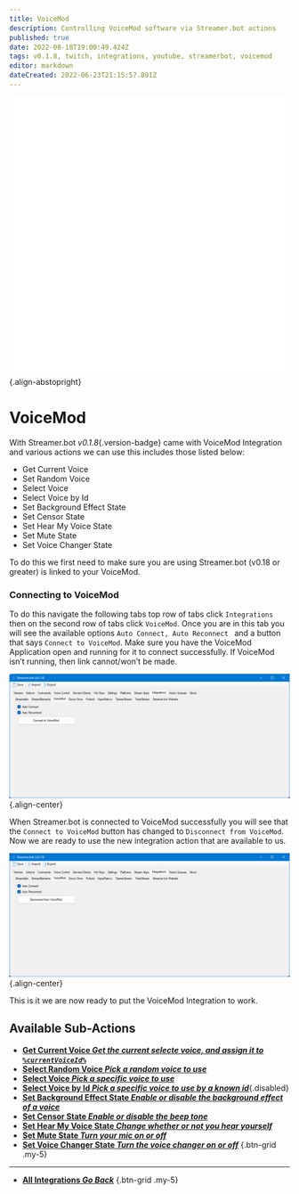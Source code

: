 ```yaml
---
title: VoiceMod
description: Controlling VoiceMod software via Streamer.bot actions
published: true
date: 2022-08-18T19:00:49.424Z
tags: v0.1.8, twitch, integrations, youtube, streamerbot, voicemod
editor: markdown
dateCreated: 2022-06-23T21:15:57.891Z
---
```


![voicemod-logo.png](/logos/voicemod.png){.align-abstopright}

# VoiceMod
With Streamer.bot *v0.1.8*{.version-badge} came with VoiceMod Integration and various actions we can use this  includes those listed below:
- Get Current Voice
- Set Random Voice
- Select Voice
- Select Voice by Id
- Set Background Effect State
- Set Censor State
- Set Hear My Voice State
- Set Mute State
- Set Voice Changer State

To do this we first need to make sure you are using Streamer.bot (v0.18 or greater) is linked to your VoiceMod.


### Connecting to VoiceMod
To do this navigate the following tabs top row of tabs click `Integrations` then on the second row of tabs click `VoiceMod`. Once you are in this tab you will see the available options `Auto Connect, Auto Reconnect ` and a button that says `Connect to VoiceMod`.  Make sure you have the VoiceMod Application open and running for it to connect successfully. If VoiceMod isn’t running, then link cannot/won’t be made.

![connect-to-voicemod.png](/voicemod/connect-to-voicemod.png){.align-center}


When Streamer.bot is connected to VoiceMod successfully you will see that the `Connect to VoiceMod` button has changed to `Disconnect from VoiceMod`. Now we are ready to use the new integration action that are available to us.


![disconnect-from-voicemod.png](/voicemod/disconnect-from-voicemod.png){.align-center}

This is it we are now ready to put the VoiceMod Integration to work.

## Available Sub-Actions

* [**Get Current Voice *Get the current selecte voice, and assign it to `%currentVoiceId%`***](/en/Sub-Actions/VoiceMod/Get-Current-Voice)
* [**Select Random Voice *Pick a random voice to use***](/en/Sub-Actions/VoiceMod/Select-Random-Voice)
* [**Select Voice *Pick a specific voice to use***](/en/Sub-Actions/VoiceMod/Select-Voice)
* [**Select Voice by Id *Pick a specific voice to use by a known id***](){.disabled}
* [**Set Background Effect State *Enable or disable the background effect of a voice***](/en/Sub-Actions/VoiceMod/Set-Background-Effect-State)
* [**Set Censor State *Enable or disable the beep tone***](/en/Sub-Actions/VoiceMod/Set-Censor-State)
* [**Set Hear My Voice State *Change whether or not you hear yourself***](/en/Sub-Actions/VoiceMod/Set-Hear-My-Voice-State)
* [**Set Mute State *Turn your mic on or off***](/en/Sub-Actions/VoiceMod/Set-Mute-State)
* [**Set Voice Changer State *Turn the voice changer on or off***](/en/Sub-Actions/VoiceMod/Set-Voice-Changer-State)
{.btn-grid .my-5}

---

- [<i class="mdi mdi-chevron-left"></i> **All Integrations *Go Back***](/en/Integrations)
{.btn-grid .my-5}